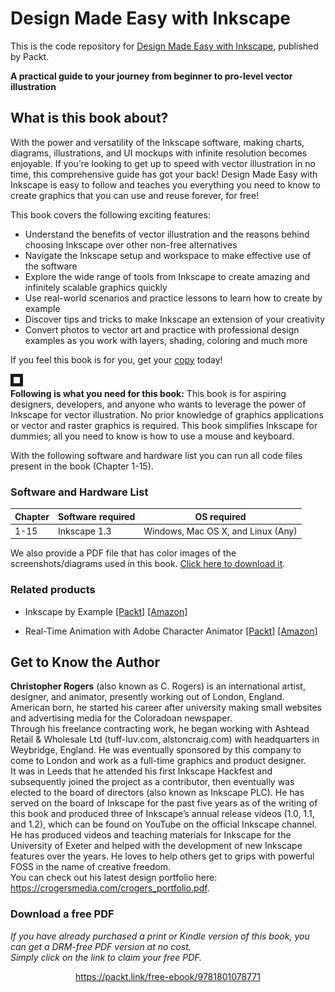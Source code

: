 # Design Made Easy with Inkscape

<a href="https://www.packtpub.com/product/design-made-easy-with-inkscape/9781801078771?utm_source=github&utm_medium=repository&utm_campaign=9781803235851"><img src="https://content.packt.com/B17103/cover_image_small.jpg" alt="" height="256px" align="right"></a>

This is the code repository for [Design Made Easy with Inkscape](https://www.packtpub.com/product/design-made-easy-with-inkscape/9781801078771?utm_source=github&utm_medium=repository&utm_campaign=9781803235851), published by Packt.

**A practical guide to your journey from beginner to pro-level vector illustration**

## What is this book about?
With the power and versatility of the Inkscape software, making charts, diagrams, illustrations, and UI mockups with infinite resolution becomes enjoyable. If you’re looking to get up to speed with vector illustration in no time, this comprehensive guide has got your back! Design Made Easy with Inkscape is easy to follow and teaches you everything you need to know to create graphics that you can use and reuse forever, for free!

This book covers the following exciting features:
* Understand the benefits of vector illustration and the reasons behind     choosing Inkscape over other non-free alternatives
* Navigate the Inkscape setup and workspace to make effective use of the software
* Explore the wide range of tools from Inkscape to create amazing and infinitely scalable graphics quickly
* Use real-world scenarios and practice lessons to learn how to create by example
* Discover tips and tricks to make Inkscape an extension of your creativity
* Convert photos to vector art and practice with professional design examples as you work with layers, shading, coloring and much more

If you feel this book is for you, get your [copy](https://www.amazon.com/dp/1801078777) today!

<a href="https://www.packtpub.com/?utm_source=github&utm_medium=banner&utm_campaign=GitHubBanner"><img src="https://raw.githubusercontent.com/PacktPublishing/GitHub/master/GitHub.png" 
alt="https://www.packtpub.com/" border="5" /></a><br/>**Following is what you need for this book:**
This book is for aspiring designers, developers, and anyone who wants to leverage the power of Inkscape for vector illustration. No prior knowledge of graphics applications or vector and raster graphics is required. This book simplifies Inkscape for dummies; all you need to know is how to use a mouse and keyboard.

With the following software and hardware list you can run all code files present in the book (Chapter 1-15).
### Software and Hardware List
| Chapter | Software required | OS required |
| -------- | ------------------------------------ | ----------------------------------- |
| 1-15 | Inkscape 1.3 | Windows, Mac OS X, and Linux (Any) |

We also provide a PDF file that has color images of the screenshots/diagrams used in this book. [Click here to download it](https://packt.link/57GQC).

### Related products
* Inkscape by Example [[Packt]](https://www.packtpub.com/product/inkscape-by-example/9781803243146?utm_source=github&utm_medium=repository&utm_campaign=9781803243146) [[Amazon]](https://www.amazon.com/dp/1803243147)

* Real-Time Animation with Adobe Character Animator [[Packt]](https://www.packtpub.com/product/real-time-animation-with-adobe-character-animator/9781803246949?utm_source=github&utm_medium=repository&utm_campaign=9781803246949) [[Amazon]](https://www.amazon.com/dp/1803246944)

## Get to Know the Author
**Christopher Rogers** (also known as C. Rogers) is an international artist, designer, and animator, presently working out of London, England. American born, he started his career after university making small websites and advertising media for the Coloradoan newspaper.<br>
Through his freelance contracting work, he began working with Ashtead Retail & Wholesale Ltd (tuff-luv.com, alstoncraig.com) with headquarters in Weybridge, England. He was eventually sponsored by this company to come to London and work as a full-time graphics and product designer.<br>
It was in Leeds that he attended his first Inkscape Hackfest and subsequently joined the project as a contributor, then eventually was elected to the board of directors (also known as Inkscape PLC). He has served on the board of Inkscape for the past five years as of the writing of this book and produced three of Inkscape’s annual release videos (1.0, 1.1, and 1.2), which can be found on YouTube on the official Inkscape channel.<br>
He has produced videos and teaching materials for Inkscape for the University of Exeter and helped with the development of new Inkscape features over the years. He loves to help others get to grips with powerful FOSS in the name of creative freedom.<br>
You can check out his latest design portfolio here: https://crogersmedia.com/crogers_portfolio.pdf.


### Download a free PDF

 <i>If you have already purchased a print or Kindle version of this book, you can get a DRM-free PDF version at no cost.<br>Simply click on the link to claim your free PDF.</i>
<p align="center"> <a href="https://packt.link/free-ebook/9781801078771">https://packt.link/free-ebook/9781801078771 </a> </p>
